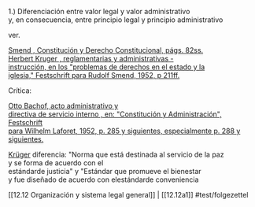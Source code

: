 1.) Diferenciación entre valor legal y valor administrativo  
y, en consecuencia, entre principio legal y principio administrativo

ver.

[Smend , Constitución y Derecho Constitucional, págs. 82ss.](https://niklas-luhmann-archiv.de/bestand/bibliographie/item/smend_1928_verfassung "smend_1928_constitution")  
[Herbert Kruger , reglamentarias y administrativas -  
instrucción, en los "problemas de derechos en el estado y la  
iglesia," Festschrift para Rudolf Smend, 1952, p 211ff.](https://niklas-luhmann-archiv.de/bestand/bibliographie/item/krueger_1952_rechtsverordnung "krueger_1952_rechtsverordnung")

Crítica:

[Otto Bachof, acto administrativo y  
directiva de servicio interno , en: "Constitución y Administración", Festschrift  
para Wilhelm Laforet, 1952, p. 285 y siguientes, especialmente p. 288 y siguientes.](https://niklas-luhmann-archiv.de/bestand/bibliographie/item/bachof_1952_verwaltungsakt "bachof_1952_verwaltungsakt")

[Krüger](https://niklas-luhmann-archiv.de/bestand/bibliographie/item/krueger_1952_rechtsverordnung "krueger_1952_rechtsverordnung") diferencia: "Norma que está destinada al servicio de la paz  
y se forma de acuerdo con el  
estándarde justicia" y "Estándar que promueve el bienestar  
y fue diseñado de acuerdo con elestándarde conveniencia

[[12.12 Organización y sistema legal general]] | [[12.12a1]]
#test/folgezettel